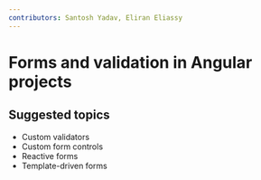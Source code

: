 ```yaml
---
contributors: Santosh Yadav, Eliran Eliassy
---
```


# Forms and validation in Angular projects

## Suggested topics
- Custom validators
- Custom form controls
- Reactive forms
- Template-driven forms
